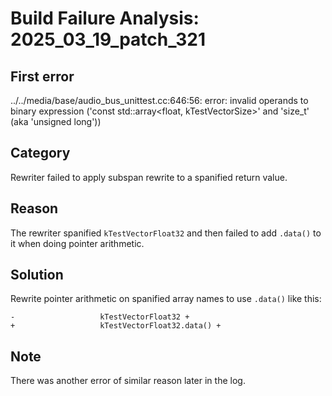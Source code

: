 # Build Failure Analysis: 2025_03_19_patch_321

## First error

../../media/base/audio_bus_unittest.cc:646:56: error: invalid operands to binary expression ('const std::array<float, kTestVectorSize>' and 'size_t' (aka 'unsigned long'))

## Category
Rewriter failed to apply subspan rewrite to a spanified return value.

## Reason
The rewriter spanified `kTestVectorFloat32` and then failed to add `.data()` to it when doing pointer arithmetic.

## Solution
Rewrite pointer arithmetic on spanified array names to use `.data()` like this:
```
-                   kTestVectorFloat32 +
+                   kTestVectorFloat32.data() +
```

## Note
There was another error of similar reason later in the log.